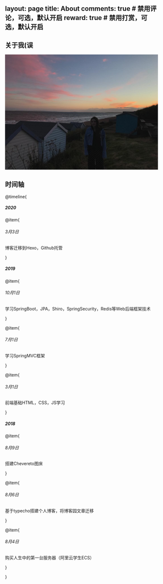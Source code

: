 layout: page
title: About
comments: true     # 禁用评论，可选，默认开启
reward: true       # 禁用打赏，可选，默认开启
---
## 关于我(误

![啵啵birdyヾ(≧▽≦*)o](../images/Wfv.jpg)

## 时间轴

@timeline{

##### 2020

@item{

###### 3月3日
博客迁移到Hexo，Github托管

}

##### 2019

@item{

###### 10月1日
学习SpringBoot，JPA，Shiro，SpringSecurity，Redis等Web后端框架技术

}

@item{

###### 7月1日
学习SpringMVC框架

}

@item{

###### 3月1日
前端基础HTML，CSS，JS学习

}

##### 2018

@item{

###### 8月9日
搭建Chevereto图床

}

@item{

###### 8月6日
基于typecho搭建个人博客，将博客园文章迁移
    
}

@item{

###### 8月4日
购买人生中的第一台服务器（阿里云学生ECS）

}

}

